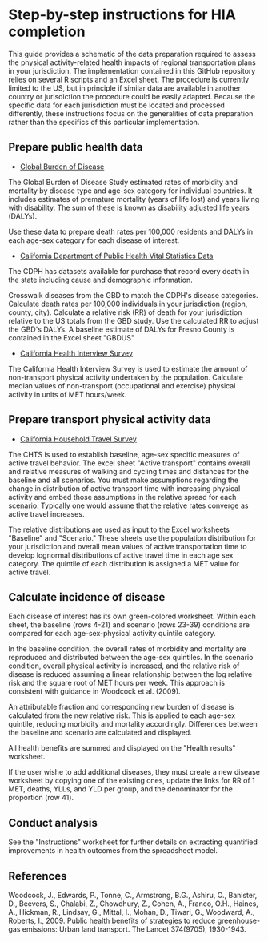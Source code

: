 Step-by-step instructions for HIA completion
============================================

This guide provides a schematic of the data preparation required to assess the physical activity-related health impacts of regional transportation plans in your jurisdiction. The implementation contained in this GitHub repository relies on several R scripts and an Excel sheet. The procedure is currently limited to the US, but in principle if similar data are available in another country or jurisdiction the procedure could be easily adapted. Because the specific data for each jurisdiction must be located and processed differently, these instructions focus on the generalities of data preparation rather than the specifics of this particular implementation.  

Prepare public health data
--------------------------
* [Global Burden of Disease](http://ghdx.healthmetricsandevaluation.org/global-burden-disease-study-2010-gbd-2010-data-downloads)

The Global Burden of Disease Study estimated rates of morbidity and mortality by disease type and age-sex category for individual countries. It includes estimates of premature mortality (years of life lost) and years living with disability. The sum of these is known as disability adjusted life years (DALYs). 

Use these data to prepare death rates per 100,000 residents and DALYs in each age-sex category for each disease of interest.

* [California Department of Public Health Vital Statistics Data](http://www.cdph.ca.gov/data/statistics/Pages/DeathStatisticalDataTables.aspx)

The CDPH has datasets available for purchase that record every death in the state including cause and demographic information. 

Crosswalk diseases from the GBD to match the CDPH's disease categories. Calculate death rates per 100,000 individuals in your jurisdiction (region, county, city). Calculate a relative risk (RR) of death for your jurisdiction relative to the US totals from the GBD study. Use the calculated RR to adjust the GBD's DALYs. A baseline estimate of DALYs for Fresno County is contained in the Excel sheet "GBDUS"

* [California Health Interview Survey](http://healthpolicy.ucla.edu/chis/Pages/default.aspx)

The California Health Interview Survey is used to estimate the amount of non-transport physical activity undertaken by the population. Calculate median values of non-transport (occupational and exercise) physical activity in units of MET hours/week.

Prepare transport physical activity data
----------------------
* [California Household Travel Survey](http://www.dot.ca.gov/hq/tsip/otfa/tab/chts_travelsurvey.html)

The CHTS is used to establish baseline, age-sex specific measures of active travel behavior. The excel sheet "Active transport" contains overall and relative measures of walking and cycling times and distances for the baseline and all scenarios. You must make assumptions regarding the change in distribution of active transport time with increasing physical activity and embed those assumptions in the relative spread for each scenario. Typically one would assume that the relative rates converge as active travel increases.

The relative distributions are used as input to the Excel worksheets "Baseline" and "Scenario." These sheets use the population distribution for your jurisdiction and overall mean values of active transportation time to develop lognormal distributions of active travel time in each age sex category. The quintile of each distribution is assigned a MET value for active travel. 

Calculate incidence of disease
------------------------------

Each disease of interest has its own green-colored worksheet. Within each sheet, the baseline (rows 4-21) and scenario (rows 23-39) conditions are compared for each age-sex-physical activity quintile category. 

In the baseline condition, the overall rates of morbidity and mortality are reproduced and distributed between the age-sex quintiles. In the scenario condition, overall physical activity is increased, and the relative risk of disease is reduced assuming a linear relationship between the log relative risk and the square root of MET hours per week. This approach is consistent with guidance in Woodcock et al. (2009). 

An attributable fraction and corresponding new burden of disease is calculated from the new relative risk. This is applied to each age-sex quintile, reducing morbidity and mortality accordingly. Differences between the baseline and scenario are calculated and displayed. 

All health benefits are summed and displayed on the "Health results" worksheet.

If the user wishe to add additional diseases, they must create a new disease worksheet by copying one of the existing ones, update the links for RR of 1 MET, deaths, YLLs, and YLD per group, and the denominator for the proportion (row 41).

Conduct analysis
----------------

See the "Instructions" worksheet for further details on extracting quantified improvements in health outcomes from the spreadsheet model.

References
----------
Woodcock, J., Edwards, P., Tonne, C., Armstrong, B.G., Ashiru, O., Banister, D., Beevers, S., Chalabi, Z., Chowdhury, Z., Cohen, A., Franco, O.H., Haines, A., Hickman, R., Lindsay, G., Mittal, I., Mohan, D., Tiwari, G., Woodward, A., Roberts, I., 2009. Public health benefits of strategies to reduce greenhouse-gas emissions: Urban land transport. The Lancet 374(9705), 1930-1943.